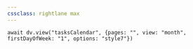 ```yaml
---
cssclass: rightlane max
---
```

```dataviewjs
await dv.view("tasksCalendar", {pages: "", view: "month", firstDayOfWeek: "1", options: "style7"})
```
